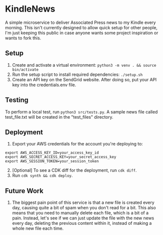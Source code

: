 # KindleNews
A simple microservice to deliver Associated Press news to my Kindle every morning. This isn't currently designed to allow quick setup for other people, I'm just keeping this public in case anyone wants some project inspiration or wants to fork this.


## Setup
1. Create and activate a virtual environment: `python3 -m venv . && source bin/activate`
2. Run the setup script to install required dependencies: `./setup.sh`
3. Create an API key on the SendGrid website. After doing so, put your API key into the credentials.env file.

## Testing
To perform a local test, run `python3 src/tests.py`. A sample news file called test_file.txt will be created in the "test_files" directory.

## Deployment
1. Export your AWS credentials for the account you're deploying to:
```
export AWS_ACCESS_KEY_ID=your_access_key_id
export AWS_SECRET_ACCESS_KEY=your_secret_access_key
export AWS_SESSION_TOKEN=your_session_token
```
2. [Optional] To see a CDK diff for the deployment, run `cdk diff`.
3. Run `cdk synth && cdk deploy`.

## Future Work
1. The biggest pain point of this service is that a new file is created every day, causing quite a bit of spam when you don't read for a bit. This also means that you need to manually delete each file, which is a bit of a pain. Instead, let's see if we can just update the file with the new news every day, deleting the previous content within it, instead of making a whole new file each time.